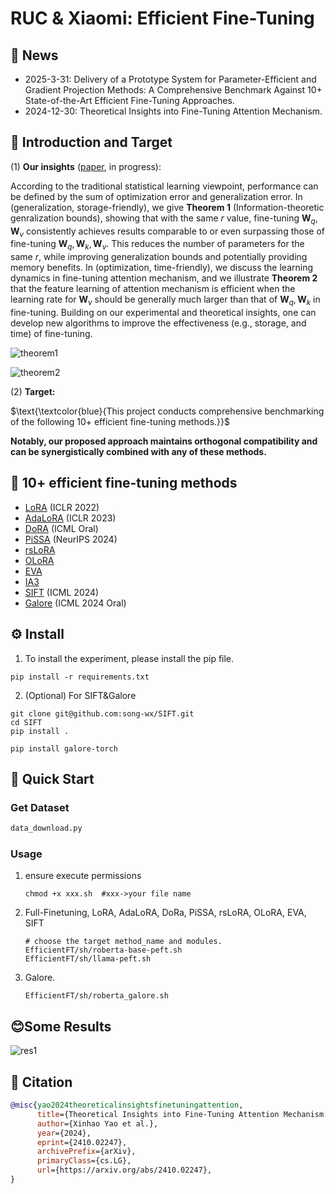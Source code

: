 # RUC & Xiaomi: Efficient Fine-Tuning

## 📰 News

- 2025-3-31: Delivery of a Prototype System for Parameter-Efficient and Gradient Projection Methods: A Comprehensive Benchmark Against 10+ State-of-the-Art Efficient Fine-Tuning Approaches.
- 2024-12-30: Theoretical Insights into Fine-Tuning Attention Mechanism.

## 🎯 Introduction and Target

(1) **Our insights** ([paper](https://arxiv.org/abs/2410.02247), in progress):

According to the traditional statistical learning viewpoint, performance can be defined by the sum of optimization error and generalization error. In (generalization, storage-friendly), we give **Theorem 1** (Information-theoretic genralization bounds), showing that with the same $r$ value, fine-tuning $\mathbf{W}_q,\mathbf{W}_v$ consistently achieves results comparable to or even surpassing those of fine-tuning $\mathbf{W}_q,\mathbf{W}_k,\mathbf{W}_v$. This reduces the number of parameters for the same $r$, while improving generalization bounds and potentially providing memory benefits. In (optimization, time-friendly), we discuss the learning dynamics in fine-tuning attention mechanism, and we illustrate **Theorem 2** that the feature learning of attention mechanism is efficient when the learning rate for $\mathbf{W}_v$ should be generally much larger than that of $\mathbf{W}_q,\mathbf{W}_k$ in fine-tuning. Building on our experimental and theoretical insights, one can develop new algorithms to improve the effectiveness (e.g., storage, and time) of fine-tuning.

![theorem1](/EfficientFT/figs/theorem1.jpg)

![theorem2](/EfficientFT/figs/theorem2.jpg)

(2) **Target:**

$\text{\textcolor{blue}{This project conducts comprehensive benchmarking of the following 10+ efficient fine-tuning methods.}}$

**Notably, our proposed approach maintains orthogonal compatibility and can be synergistically combined with any of these methods.**

## 📖 10+ efficient fine-tuning methods

- [LoRA](https://openreview.net/forum?id=nZeVKeeFYf9) (ICLR 2022)
- [AdaLoRA](https://openreview.net/forum?id=lq62uWRJjiY) (ICLR 2023)
- [DoRA](https://arxiv.org/abs/2402.09353) (ICML Oral)
- [PiSSA](https://openreview.net/forum?id=6ZBHIEtdP4) (NeurIPS 2024)
- [rsLoRA](https://arxiv.org/abs/2312.03732)
- [OLoRA](https://arxiv.org/abs/2406.01775)
- [EVA](https://arxiv.org/abs/2410.07170)
- [IA3](https://arxiv.org/abs/2205.05638)
- [SIFT](https://arxiv.org/abs/2312.11875) (ICML 2024)
- [Galore](https://arxiv.org/abs/2403.03507) (ICML 2024 Oral)

## ⚙️ Install

1. To install the experiment, please install the pip file.

```
pip install -r requirements.txt
```

2. (Optional) For SIFT&Galore

```
git clone git@github.com:song-wx/SIFT.git
cd SIFT
pip install .
```

```
pip install galore-torch
```

## 🚀 Quick Start

### Get Dataset

```bash
data_download.py
```

### Usage

1. ensure execute permissions

   ```
   chmod +x xxx.sh  #xxx->your file name
   ```

2. Full-Finetuning, LoRA, AdaLoRA, DoRa, PiSSA, rsLoRA, OLoRA, EVA, SIFT

   ```
   # choose the target method_name and modules.
   EfficientFT/sh/roberta-base-peft.sh 
   EfficientFT/sh/llama-peft.sh
   ```

3. Galore.

   ```
   EfficientFT/sh/roberta_galore.sh
   ```

## 😊Some Results

![res1](/EfficientFT/figs/res1.jpg)

## 📝 Citation

```bibtex
@misc{yao2024theoreticalinsightsfinetuningattention,
      title={Theoretical Insights into Fine-Tuning Attention Mechanism: Generalization and Optimization}, 
      author={Xinhao Yao et al.},
      year={2024},
      eprint={2410.02247},
      archivePrefix={arXiv},
      primaryClass={cs.LG},
      url={https://arxiv.org/abs/2410.02247}, 
}
```
